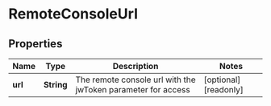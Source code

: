 

# RemoteConsoleUrl

## Properties

| Name | Type | Description | Notes |
| ------------ | ------------- | ------------- | ------------- |
| **url** | **String** | The remote console url with the jwToken parameter for access |  [optional] [readonly] |


